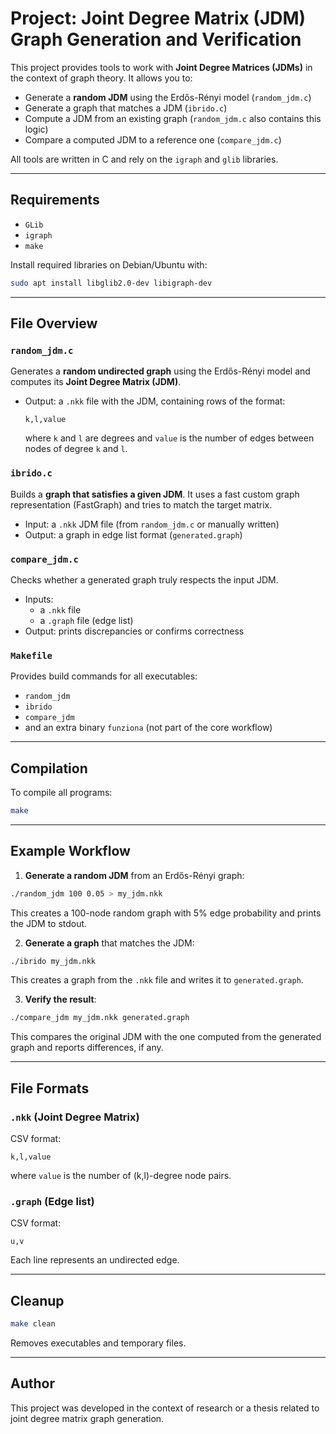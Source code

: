 # Project: Joint Degree Matrix (JDM) Graph Generation and Verification

This project provides tools to work with **Joint Degree Matrices (JDMs)** in the context of graph theory. It allows you to:

- Generate a **random JDM** using the Erdős-Rényi model (`random_jdm.c`)
- Generate a graph that matches a JDM (`ibrido.c`)
- Compute a JDM from an existing graph (`random_jdm.c` also contains this logic)
- Compare a computed JDM to a reference one (`compare_jdm.c`)

All tools are written in C and rely on the `igraph` and `glib` libraries.

---

## Requirements

- `GLib`
- `igraph`
- `make`

Install required libraries on Debian/Ubuntu with:

```bash
sudo apt install libglib2.0-dev libigraph-dev
```

---

## File Overview

### `random_jdm.c`
Generates a **random undirected graph** using the Erdős-Rényi model and computes its **Joint Degree Matrix (JDM)**.

- Output: a `.nkk` file with the JDM, containing rows of the format:
  ```
  k,l,value
  ```
  where `k` and `l` are degrees and `value` is the number of edges between nodes of degree `k` and `l`.

### `ibrido.c`
Builds a **graph that satisfies a given JDM**. It uses a fast custom graph representation (FastGraph) and tries to match the target matrix.

- Input: a `.nkk` JDM file (from `random_jdm.c` or manually written)
- Output: a graph in edge list format (`generated.graph`)

### `compare_jdm.c`
Checks whether a generated graph truly respects the input JDM.

- Inputs:
  - a `.nkk` file
  - a `.graph` file (edge list)
- Output: prints discrepancies or confirms correctness

### `Makefile`
Provides build commands for all executables:
- `random_jdm`
- `ibrido`
- `compare_jdm`
- and an extra binary `funziona` (not part of the core workflow)

---

## Compilation

To compile all programs:

```bash
make
```

---

## Example Workflow

1. **Generate a random JDM** from an Erdős-Rényi graph:

```bash
./random_jdm 100 0.05 > my_jdm.nkk
```
This creates a 100-node random graph with 5% edge probability and prints the JDM to stdout.

2. **Generate a graph** that matches the JDM:

```bash
./ibrido my_jdm.nkk
```
This creates a graph from the `.nkk` file and writes it to `generated.graph`.

3. **Verify the result**:

```bash
./compare_jdm my_jdm.nkk generated.graph
```
This compares the original JDM with the one computed from the generated graph and reports differences, if any.

---

## File Formats

### `.nkk` (Joint Degree Matrix)
CSV format:
```
k,l,value
```
where `value` is the number of (k,l)-degree node pairs.

### `.graph` (Edge list)
CSV format:
```
u,v
```
Each line represents an undirected edge.

---

## Cleanup

```bash
make clean
```
Removes executables and temporary files.

---

## Author
This project was developed in the context of research or a thesis related to joint degree matrix graph generation.

